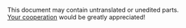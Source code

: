 This document may contain untranslated or unedited parts.  
[Your cooperation](../README.md) would be greatly appreciated!